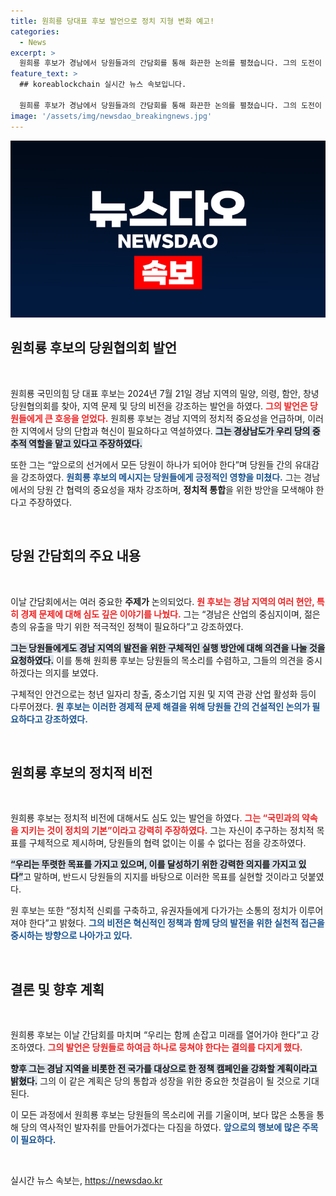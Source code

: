 ```yaml
---
title: 원희룡 당대표 후보 발언으로 정치 지형 변화 예고!
categories:
  - News
excerpt: >
  원희룡 후보가 경남에서 당원들과의 간담회를 통해 화끈한 논의를 펼쳤습니다. 그의 도전이 국민의힘을 어떻게 변화시킬지, 그 생생한 현장을 놓치지 마세요!
feature_text: >
  ## koreablockchain 실시간 뉴스 속보입니다.

  원희룡 후보가 경남에서 당원들과의 간담회를 통해 화끈한 논의를 펼쳤습니다. 그의 도전이 국민의힘을 어떻게 변화시킬지, 그 생생한 현장을 놓치지 마세요!
image: '/assets/img/newsdao_breakingnews.jpg'
---
```


<p><img src="/assets/img/newsdao_breakingnews.jpg" alt="koreablockchain 속보" /></p>

<h2 data-ke-size="size26">원희룡 후보의 당원협의회 발언</h2>

<p data-ke-size="size16">&nbsp;</p>

<p>원희룡 국민의힘 당 대표 후보는 2024년 7월 21일 경남 지역의 밀양, 의령, 함안, 창녕 당원협의회를 찾아, 지역 문제 및 당의 비전을 강조하는 발언을 하였다. <b><span style="color: #ee2323;">그의 발언은 당원들에게 큰 호응을 얻었다.</span></b> 원희룡 후보는 경남 지역의 정치적 중요성을 언급하며, 이러한 지역에서 당의 단합과 혁신이 필요하다고 역설하였다. <b><span style="background-color: #21538527;">그는 경상남도가 우리 당의 중추적 역할을 맡고 있다고 주장하였다.</span></b> </p>

<p>또한 그는 “앞으로의 선거에서 모든 당원이 하나가 되어야 한다”며 당원들 간의 유대감을 강조하였다. <b><span style="color: #1a5490;">원희룡 후보의 메시지는 당원들에게 긍정적인 영향을 미쳤다.</span></b> 그는 경남에서의 당원 간 협력의 중요성을 재차 강조하며, <b>정치적 통합</b>을 위한 방안을 모색해야 한다고 주장하였다.</p>

<p data-ke-size="size16">&nbsp;</p>

<h2 data-ke-size="size26">당원 간담회의 주요 내용</h2>

<p data-ke-size="size16">&nbsp;</p>

<p>이날 간담회에서는 여러 중요한 <strong>주제가</strong> 논의되었다. <b><span style="color: #ee2323;">원 후보는 경남 지역의 여러 현안, 특히 경제 문제에 대해 심도 깊은 이야기를 나눴다.</span></b> 그는 “경남은 산업의 중심지이며, 젊은 층의 유출을 막기 위한 적극적인 정책이 필요하다”고 강조하였다. </p>

<p><b><span style="background-color: #21538527;">그는 당원들에게도 경남 지역의 발전을 위한 구체적인 실행 방안에 대해 의견을 나눌 것을 요청하였다.</span></b> 이를 통해 원희룡 후보는 당원들의 목소리를 수렴하고, 그들의 의견을 중시하겠다는 의지를 보였다. </p>

<p>구체적인 안건으로는 청년 일자리 창출, 중소기업 지원 및 지역 관광 산업 활성화 등이 다루어졌다. <b><span style="color: #1a5490;">원 후보는 이러한 경제적 문제 해결을 위해 당원들 간의 건설적인 논의가 필요하다고 강조하였다.</span></b></p>

<p data-ke-size="size16">&nbsp;</p>

<h2 data-ke-size="size26">원희룡 후보의 정치적 비전</h2>

<p data-ke-size="size16">&nbsp;</p>

<p>원희룡 후보는 정치적 비전에 대해서도 심도 있는 발언을 하였다. <b><span style="color: #ee2323;">그는 “국민과의 약속을 지키는 것이 정치의 기본”이라고 강력히 주장하였다.</span></b> 그는 자신이 추구하는 정치적 목표를 구체적으로 제시하며, 당원들의 협력 없이는 이룰 수 없다는 점을 강조하였다.</p>

<p><b><span style="background-color: #21538527;">“우리는 뚜렷한 목표를 가지고 있으며, 이를 달성하기 위한 강력한 의지를 가지고 있다”</span></b>고 말하며, 반드시 당원들의 지지를 바탕으로 이러한 목표를 실현할 것이라고 덧붙였다. </p>

<p>원 후보는 또한 “정치적 신뢰를 구축하고, 유권자들에게 다가가는 소통의 정치가 이루어져야 한다”고 밝혔다. <b><span style="color: #1a5490;">그의 비전은 혁신적인 정책과 함께 당의 발전을 위한 실천적 접근을 중시하는 방향으로 나아가고 있다.</span></b></p>

<p data-ke-size="size16">&nbsp;</p>

<h2 data-ke-size="size26">결론 및 향후 계획</h2>

<p data-ke-size="size16">&nbsp;</p>

<p>원희룡 후보는 이날 간담회를 마치며 “우리는 함께 손잡고 미래를 열어가야 한다”고 강조하였다. <b><span style="color: #ee2323;">그의 발언은 당원들로 하여금 하나로 뭉쳐야 한다는 결의를 다지게 했다.</span></b> </p>

<p><b><span style="background-color: #21538527;">향후 그는 경남 지역을 비롯한 전 국가를 대상으로 한 정책 캠페인을 강화할 계획이라고 밝혔다.</span></b> 그의 이 같은 계획은 당의 통합과 성장을 위한 중요한 첫걸음이 될 것으로 기대된다. </p>

<p>이 모든 과정에서 원희룡 후보는 당원들의 목소리에 귀를 기울이며, 보다 많은 소통을 통해 당의 역사적인 발자취를 만들어가겠다는 다짐을 하였다. <b><span style="color: #1a5490;">앞으로의 행보에 많은 주목이 필요하다.</span></b></p>

<p data-ke-size="size16">&nbsp;</p>
실시간 뉴스 속보는, <a href="https://newsdao.kr" rel="dofollow">https://newsdao.kr</a>


